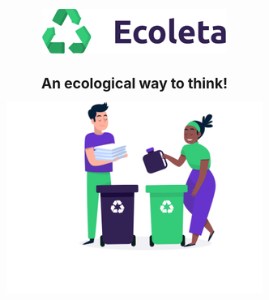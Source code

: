 <p align = "center"><img src="web/src/assets/logo.svg"></p>
<h1 align="center">An ecological way to think!</h1>
<p align = "center"><img src=web/src/assets/home-background.svg></p>
